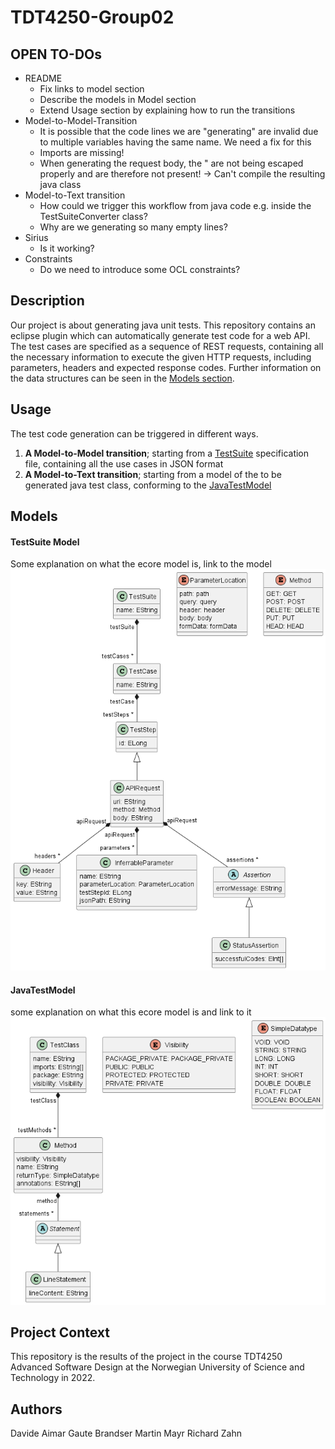 # TDT4250-Group02

## OPEN TO-DOs
* README
	* Fix links to model section
	* Describe the models in Model section
	* Extend Usage section by explaining how to run the transitions
* Model-to-Model-Transition
	* It is possible that the code lines we are "generating" are invalid due to multiple variables having the same name. We need a fix for this
	* Imports are missing!
	* When generating the request body, the " are not being escaped properly and are therefore not present! -> Can't compile the resulting java class
* Model-to-Text transition
	* How could we trigger this workflow from java code e.g. inside the TestSuiteConverter class?
	* Why are we generating so many empty lines?
* Sirius
	* Is it working?
* Constraints
	* Do we need to introduce some OCL constraints?


## Description
Our project is about generating java unit tests. This repository contains an eclipse plugin which can automatically generate test code for a web API. The test cases are specified as a sequence of REST requests, containing all the necessary information to execute the given HTTP requests, including parameters, headers and expected response codes. Further information on the data structures can be seen in the [Models section](#Models).

## Usage
The test code generation can be triggered in different ways.
1. **A Model-to-Model transition**; starting from a [TestSuite](#Models) specification file, containing all the use cases in JSON format
2. **A Model-to-Text transition**; starting from a model of the to be generated java test class, conforming to the [JavaTestModel](#Models)

## Models

#### TestSuite Model
Some explanation on what the ecore model is, link to the model
![TestSuite UML diagram](img/testsuiteUML.png)

#### JavaTestModel
some explanation on what this ecore model is and link to it
![JavaTest UML diagram](img/javatestUML.png)

## Project Context
This repository is the results of the project in the course TDT4250 Advanced Software Design at the Norwegian University of Science and Technology in 2022.

## Authors
Davide Aimar
Gaute Brandser
Martin Mayr
Richard Zahn
